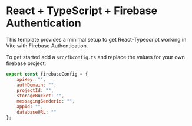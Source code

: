 # React + TypeScript + Firebase Authentication

This template provides a minimal setup to get React-Typescript working in Vite with Firebase Authentication.

To get started add a ```src/fbconfig.ts``` and  replace the values for your own firebase project:
```js
export const firebaseConfig = {
    apiKey: "",
    authDomain: "",
    projectId: "",
    storageBucket: "",
    messagingSenderId: "",
    appId: "",
    databaseURL: ""
};
```